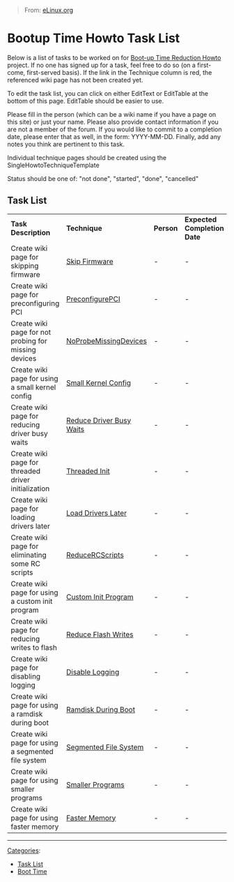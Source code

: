> From: [eLinux.org](http://eLinux.org/Bootup_Time_Howto_Task_List "http://eLinux.org/Bootup_Time_Howto_Task_List")


# Bootup Time Howto Task List



Below is a list of tasks to be worked on for [Boot-up Time Reduction
Howto](../../../.././dev_portals/Boot_Time/Bootup_Time_Task_List/Bootup_Time_Howto_Task_List/Boot-up_Time_Reduction_Howto/Boot-up_Time_Reduction_Howto.md "Boot-up Time Reduction Howto")
project. If no one has signed up for a task, feel free to do so (on a
first-come, first-served basis). If the link in the Technique column is
red, the referenced wiki page has not been created yet.

To edit the task list, you can click on either EditText or EditTable at
the bottom of this page. EditTable should be easier to use.

Please fill in the person (which can be a wiki name if you have a page
on this site) or just your name. Please also provide contact information
if you are not a member of the forum. If you would like to commit to a
completion date, please enter that as well, in the form: YYYY-MM-DD.
Finally, add any notes you think are pertinent to this task.

Individual technique pages should be created using the
SingleHowtoTechniqueTemplate

Status should be one of: "not done", "started", "done", "cancelled"



## Task List

<table>
<tbody>
<tr class="odd">
<td align="left"><strong>Task Description</strong></td>
<td align="left"><strong>Technique</strong></td>
<td align="left"><strong>Person</strong></td>
<td align="left"><strong>Expected Completion Date</strong></td>
<td align="left"><strong>Status</strong></td>
<td align="left"><strong>Notes</strong></td>
</tr>
<tr class="even">
<td align="left">Create wiki page for skipping firmware</td>
<td align="left"><a href="http://elinux.org/index.php?title=Skip_Firmware&amp;action=edit&amp;redlink=1" title="Skip Firmware (page does not exist)">Skip Firmware</a></td>
<td align="left">-</td>
<td align="left">-</td>
<td align="left">not done</td>
<td align="left">-</td>
</tr>
<tr class="odd">
<td align="left">Create wiki page for preconfiguring PCI</td>
<td align="left"><a href="http://elinux.org/index.php?title=PreconfigurePCI&amp;action=edit&amp;redlink=1" title="PreconfigurePCI (page does not exist)">PreconfigurePCI</a></td>
<td align="left">-</td>
<td align="left">-</td>
<td align="left">not done</td>
<td align="left">-</td>
</tr>
<tr class="even">
<td align="left">Create wiki page for not probing for missing devices</td>
<td align="left"><a href="http://elinux.org/index.php?title=NoProbeMissingDevices&amp;action=edit&amp;redlink=1" title="NoProbeMissingDevices (page does not exist)">NoProbeMissingDevices</a></td>
<td align="left">-</td>
<td align="left">-</td>
<td align="left">not done</td>
<td align="left">-</td>
</tr>
<tr class="odd">
<td align="left">Create wiki page for using a small kernel config</td>
<td align="left"><a href="http://elinux.org/index.php?title=Small_Kernel_Config&amp;action=edit&amp;redlink=1" title="Small Kernel Config (page does not exist)">Small Kernel Config</a></td>
<td align="left">-</td>
<td align="left">-</td>
<td align="left">not done</td>
<td align="left">-</td>
</tr>
<tr class="even">
<td align="left">Create wiki page for reducing driver busy waits</td>
<td align="left"><a href="http://elinux.org/index.php?title=Reduce_Driver_Busy_Waits&amp;action=edit&amp;redlink=1" title="Reduce Driver Busy Waits (page does not exist)">Reduce Driver Busy Waits</a></td>
<td align="left">-</td>
<td align="left">-</td>
<td align="left">not done</td>
<td align="left">-</td>
</tr>
<tr class="odd">
<td align="left">Create wiki page for threaded driver initialization</td>
<td align="left"><a href="http://elinux.org/index.php?title=Threaded_Init&amp;action=edit&amp;redlink=1" title="Threaded Init (page does not exist)">Threaded Init</a></td>
<td align="left">-</td>
<td align="left">-</td>
<td align="left">not done</td>
<td align="left">-</td>
</tr>
<tr class="even">
<td align="left">Create wiki page for loading drivers later</td>
<td align="left"><a href="http://elinux.org/index.php?title=Load_Drivers_Later&amp;action=edit&amp;redlink=1" title="Load Drivers Later (page does not exist)">Load Drivers Later</a></td>
<td align="left">-</td>
<td align="left">-</td>
<td align="left">not done</td>
<td align="left">-</td>
</tr>
<tr class="odd">
<td align="left">Create wiki page for eliminating some RC scripts</td>
<td align="left"><a href="http://elinux.org/index.php?title=ReduceRCScripts&amp;action=edit&amp;redlink=1" title="ReduceRCScripts (page does not exist)">ReduceRCScripts</a></td>
<td align="left">-</td>
<td align="left">-</td>
<td align="left">not done</td>
<td align="left">-</td>
</tr>
<tr class="even">
<td align="left">Create wiki page for using a custom init program</td>
<td align="left"><a href="http://elinux.org/index.php?title=Custom_Init_Program&amp;action=edit&amp;redlink=1" title="Custom Init Program (page does not exist)">Custom Init Program</a></td>
<td align="left">-</td>
<td align="left">-</td>
<td align="left">not done</td>
<td align="left">-</td>
</tr>
<tr class="odd">
<td align="left">Create wiki page for reducing writes to flash</td>
<td align="left"><a href="http://elinux.org/index.php?title=Reduce_Flash_Writes&amp;action=edit&amp;redlink=1" title="Reduce Flash Writes (page does not exist)">Reduce Flash Writes</a></td>
<td align="left">-</td>
<td align="left">-</td>
<td align="left">not done</td>
<td align="left">-</td>
</tr>
<tr class="even">
<td align="left">Create wiki page for disabling logging</td>
<td align="left"><a href="http://elinux.org/index.php?title=Disable_Logging&amp;action=edit&amp;redlink=1" title="Disable Logging (page does not exist)">Disable Logging</a></td>
<td align="left">-</td>
<td align="left">-</td>
<td align="left">not done</td>
<td align="left">-</td>
</tr>
<tr class="odd">
<td align="left">Create wiki page for using a ramdisk during boot</td>
<td align="left"><a href="http://elinux.org/index.php?title=Ramdisk_During_Boot&amp;action=edit&amp;redlink=1" title="Ramdisk During Boot (page does not exist)">Ramdisk During Boot</a></td>
<td align="left">-</td>
<td align="left">-</td>
<td align="left">not done</td>
<td align="left">-</td>
</tr>
<tr class="even">
<td align="left">Create wiki page for using a segmented file system</td>
<td align="left"><a href="http://elinux.org/index.php?title=Segmented_File_System&amp;action=edit&amp;redlink=1" title="Segmented File System (page does not exist)">Segmented File System</a></td>
<td align="left">-</td>
<td align="left">-</td>
<td align="left">not done</td>
<td align="left">-</td>
</tr>
<tr class="odd">
<td align="left">Create wiki page for using smaller programs</td>
<td align="left"><a href="http://elinux.org/index.php?title=Smaller_Programs&amp;action=edit&amp;redlink=1" title="Smaller Programs (page does not exist)">Smaller Programs</a></td>
<td align="left">-</td>
<td align="left">-</td>
<td align="left">not done</td>
<td align="left">-</td>
</tr>
<tr class="even">
<td align="left">Create wiki page for using faster memory</td>
<td align="left"><a href="http://elinux.org/index.php?title=Faster_Memory&amp;action=edit&amp;redlink=1" title="Faster Memory (page does not exist)">Faster Memory</a></td>
<td align="left">-</td>
<td align="left">-</td>
<td align="left">not done</td>
<td align="left">-</td>
</tr>
</tbody>
</table>

* * * * *


[Categories](http://eLinux.org/Special:Categories "Special:Categories"):

-   [Task List](http://eLinux.org/Category:Task_List "Category:Task List")
-   [Boot Time](http://eLinux.org/Category:Boot_Time "Category:Boot Time")

